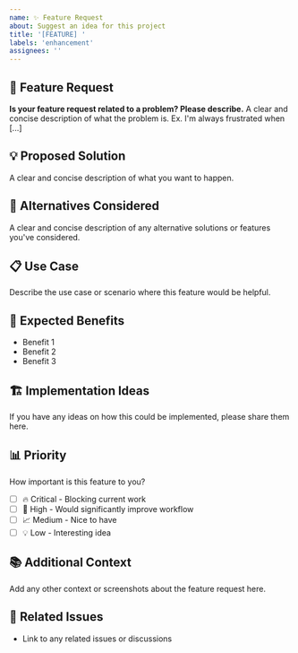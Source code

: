```yaml
---
name: ✨ Feature Request
about: Suggest an idea for this project
title: '[FEATURE] '
labels: 'enhancement'
assignees: ''
---
```


## 🚀 Feature Request

**Is your feature request related to a problem? Please describe.**
A clear and concise description of what the problem is. Ex. I'm always frustrated when [...]

## 💡 Proposed Solution

A clear and concise description of what you want to happen.

## 🔄 Alternatives Considered

A clear and concise description of any alternative solutions or features you've considered.

## 📋 Use Case

Describe the use case or scenario where this feature would be helpful.

## 🎯 Expected Benefits

- Benefit 1
- Benefit 2
- Benefit 3

## 🏗️ Implementation Ideas

If you have any ideas on how this could be implemented, please share them here.

## 📊 Priority

How important is this feature to you?

- [ ] 🔥 Critical - Blocking current work
- [ ] 🎯 High - Would significantly improve workflow
- [ ] 📈 Medium - Nice to have
- [ ] 💡 Low - Interesting idea

## 📚 Additional Context

Add any other context or screenshots about the feature request here.

## 🔗 Related Issues

- Link to any related issues or discussions 